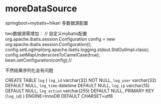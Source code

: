 # moreDataSource
springboot+mybatis+hikari 多数据源配置




two数据源需增加：
 // 自定义mybatis配置
        org.apache.ibatis.session.Configuration config = new org.apache.ibatis.session.Configuration();
        config.setLogImpl(org.apache.ibatis.logging.stdout.StdOutImpl.class);
        config.setMapUnderscoreToCamelCase(true);
        bean.setConfiguration(config);//  
        
        
  不然结果序列化会有问题

 CREATE TABLE `log` (
  `log_id` varchar(32) NOT NULL,
  `log_user` varchar(32) DEFAULT NULL,
  `log_time` datetime DEFAULT NULL,
  `log_ip` varchar(15) DEFAULT NULL,
  `log_action` varchar(255) DEFAULT NULL,
  PRIMARY KEY (`log_id`)
) ENGINE=InnoDB DEFAULT CHARSET=utf8

